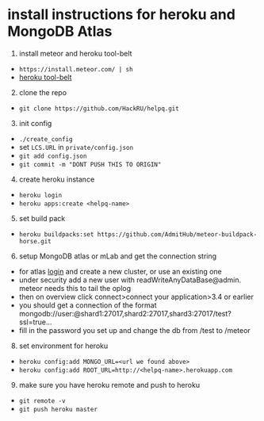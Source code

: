 # install instructions for heroku and MongoDB Atlas

1. install meteor and heroku tool-belt
- `https://install.meteor.com/ | sh`
- [heroku tool-belt](https://devcenter.heroku.com/articles/heroku-cli)

2. clone the repo
- `git clone https://github.com/HackRU/helpq.git`

3. init config
- `./create_config`
- set `LCS.URL` in `private/config.json`
- `git add config.json`
- `git commit -m "DONT PUSH THIS TO ORIGIN"`

4. create heroku instance
- `heroku login`
- `heroku apps:create <helpq-name>`

5. set build pack
- `heroku buildpacks:set https://github.com/AdmitHub/meteor-buildpack-horse.git`

6. setup MongoDB atlas or mLab and get the connection string
- for atlas [login](cloud.mongodb.com) and create a new cluster, or use an existing one
- under security add a new user with readWriteAnyDataBase@admin. meteor needs this to tail the oplog
- then on overview click connect>connect your application>3.4 or earlier
- you should get a connection of the format mongodb://user:<Password>@shard1:27017,shard2:27017,shard3:27017/test?ssl=true...
- fill in the password you set up and change the db from /test to /meteor

8. set environment for heroku
- `heroku config:add MONGO_URL=<url we found above>`
- `heroku config:add ROOT_URL=http://<helpq-name>.herokuapp.com`

9. make sure you have heroku remote and push to heroku
- `git remote -v`
- `git push heroku master`
